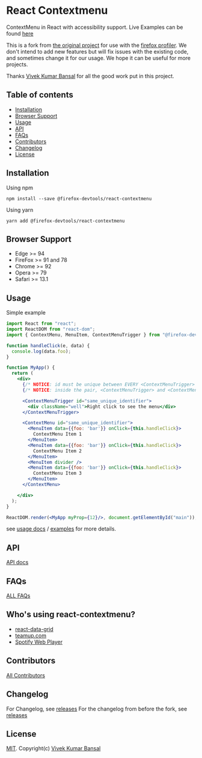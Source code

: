 # React Contextmenu

ContextMenu in React with accessibility support. Live Examples can be found [here](//vkbansal.github.io/react-contextmenu/)

This is a fork from [the original project](https://github.com/vkbansal/react-contextmenu) for use with the [firefox profiler](https://github.com/firefox-devtools/profiler/). We
don't intend to add new features but will fix issues with the existing code, and
sometimes change it for our usage. We hope it can be useful for more projects.

Thanks [Vivek Kumar Bansal](https://github.com/vkbansal) for all the good work
put in this project.

## Table of contents

 - [Installation](#installation)
 - [Browser Support](#browser-support)
 - [Usage](#usage)
 - [API](#api)
 - [FAQs](#faqs)
 - [Contributors](#contributors)
 - [Changelog](#changelog)
 - [License](#license)

## Installation

Using npm

```
npm install --save @firefox-devtools/react-contextmenu
```

Using yarn

```
yarn add @firefox-devtools/react-contextmenu
```

## Browser Support
- Edge >= 94
- FireFox >= 91 and 78
- Chrome >= 92
- Opera >= 79
- Safari >= 13.1

## Usage

Simple example

```jsx
import React from "react";
import ReactDOM from "react-dom";
import { ContextMenu, MenuItem, ContextMenuTrigger } from "@firefox-devtools/react-contextmenu";

function handleClick(e, data) {
  console.log(data.foo);
}

function MyApp() {
  return (
    <div>
      {/* NOTICE: id must be unique between EVERY <ContextMenuTrigger> and <ContextMenu> pair */}
      {/* NOTICE: inside the pair, <ContextMenuTrigger> and <ContextMenu> must have the same id */}

      <ContextMenuTrigger id="same_unique_identifier">
        <div className="well">Right click to see the menu</div>
      </ContextMenuTrigger>

      <ContextMenu id="same_unique_identifier">
        <MenuItem data={{foo: 'bar'}} onClick={this.handleClick}>
          ContextMenu Item 1
        </MenuItem>
        <MenuItem data={{foo: 'bar'}} onClick={this.handleClick}>
          ContextMenu Item 2
        </MenuItem>
        <MenuItem divider />
        <MenuItem data={{foo: 'bar'}} onClick={this.handleClick}>
          ContextMenu Item 3
        </MenuItem>
      </ContextMenu>

    </div>
  );
}

ReactDOM.render(<MyApp myProp={12}/>, document.getElementById("main"));
```

see [usage docs](./docs/usage.md) / [examples](./examples) for more details.

## API

[API docs](./docs/api.md)

## FAQs

[ALL FAQs](./docs/faq.md)

## Who's using react-contextmenu?
- [react-data-grid](https://github.com/adazzle/react-data-grid)
- [teamup.com](https://teamup.com)
- [Spotify Web Player](https://open.spotify.com)

## Contributors

[All Contributors](https://github.com/firefox-devtools/react-contextmenu/graphs/contributors)

## Changelog

For Changelog, see [releases](https://github.com/firefox-devtools/react-contextmenu/releases)
For the changelog from before the fork, see [releases](https://github.com/vkbansal/react-contextmenu/releases)

## License

[MIT](./LICENSE.md). Copyright(c) [Vivek Kumar Bansal](http://vkbansal.me/)
